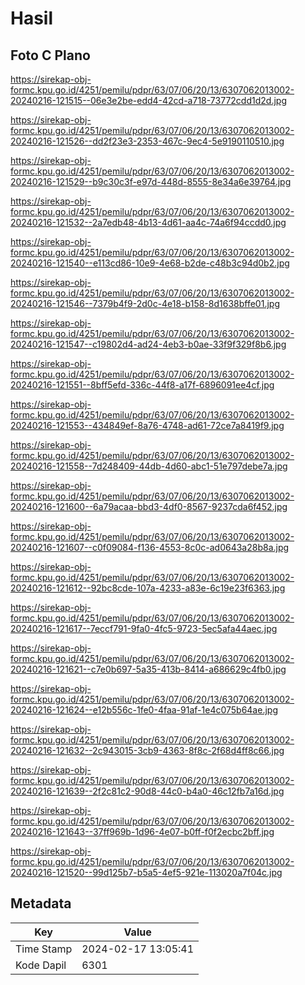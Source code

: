 # Hasil

## Foto C Plano

https://sirekap-obj-formc.kpu.go.id/4251/pemilu/pdpr/63/07/06/20/13/6307062013002-20240216-121515--06e3e2be-edd4-42cd-a718-73772cdd1d2d.jpg

https://sirekap-obj-formc.kpu.go.id/4251/pemilu/pdpr/63/07/06/20/13/6307062013002-20240216-121526--dd2f23e3-2353-467c-9ec4-5e9190110510.jpg

https://sirekap-obj-formc.kpu.go.id/4251/pemilu/pdpr/63/07/06/20/13/6307062013002-20240216-121529--b9c30c3f-e97d-448d-8555-8e34a6e39764.jpg

https://sirekap-obj-formc.kpu.go.id/4251/pemilu/pdpr/63/07/06/20/13/6307062013002-20240216-121532--2a7edb48-4b13-4d61-aa4c-74a6f94ccdd0.jpg

https://sirekap-obj-formc.kpu.go.id/4251/pemilu/pdpr/63/07/06/20/13/6307062013002-20240216-121540--e113cd86-10e9-4e68-b2de-c48b3c94d0b2.jpg

https://sirekap-obj-formc.kpu.go.id/4251/pemilu/pdpr/63/07/06/20/13/6307062013002-20240216-121546--7379b4f9-2d0c-4e18-b158-8d1638bffe01.jpg

https://sirekap-obj-formc.kpu.go.id/4251/pemilu/pdpr/63/07/06/20/13/6307062013002-20240216-121547--c19802d4-ad24-4eb3-b0ae-33f9f329f8b6.jpg

https://sirekap-obj-formc.kpu.go.id/4251/pemilu/pdpr/63/07/06/20/13/6307062013002-20240216-121551--8bff5efd-336c-44f8-a17f-6896091ee4cf.jpg

https://sirekap-obj-formc.kpu.go.id/4251/pemilu/pdpr/63/07/06/20/13/6307062013002-20240216-121553--434849ef-8a76-4748-ad61-72ce7a8419f9.jpg

https://sirekap-obj-formc.kpu.go.id/4251/pemilu/pdpr/63/07/06/20/13/6307062013002-20240216-121558--7d248409-44db-4d60-abc1-51e797debe7a.jpg

https://sirekap-obj-formc.kpu.go.id/4251/pemilu/pdpr/63/07/06/20/13/6307062013002-20240216-121600--6a79acaa-bbd3-4df0-8567-9237cda6f452.jpg

https://sirekap-obj-formc.kpu.go.id/4251/pemilu/pdpr/63/07/06/20/13/6307062013002-20240216-121607--c0f09084-f136-4553-8c0c-ad0643a28b8a.jpg

https://sirekap-obj-formc.kpu.go.id/4251/pemilu/pdpr/63/07/06/20/13/6307062013002-20240216-121612--92bc8cde-107a-4233-a83e-6c19e23f6363.jpg

https://sirekap-obj-formc.kpu.go.id/4251/pemilu/pdpr/63/07/06/20/13/6307062013002-20240216-121617--7eccf791-9fa0-4fc5-9723-5ec5afa44aec.jpg

https://sirekap-obj-formc.kpu.go.id/4251/pemilu/pdpr/63/07/06/20/13/6307062013002-20240216-121621--c7e0b697-5a35-413b-8414-a686629c4fb0.jpg

https://sirekap-obj-formc.kpu.go.id/4251/pemilu/pdpr/63/07/06/20/13/6307062013002-20240216-121624--e12b556c-1fe0-4faa-91af-1e4c075b64ae.jpg

https://sirekap-obj-formc.kpu.go.id/4251/pemilu/pdpr/63/07/06/20/13/6307062013002-20240216-121632--2c943015-3cb9-4363-8f8c-2f68d4ff8c66.jpg

https://sirekap-obj-formc.kpu.go.id/4251/pemilu/pdpr/63/07/06/20/13/6307062013002-20240216-121639--2f2c81c2-90d8-44c0-b4a0-46c12fb7a16d.jpg

https://sirekap-obj-formc.kpu.go.id/4251/pemilu/pdpr/63/07/06/20/13/6307062013002-20240216-121643--37ff969b-1d96-4e07-b0ff-f0f2ecbc2bff.jpg

https://sirekap-obj-formc.kpu.go.id/4251/pemilu/pdpr/63/07/06/20/13/6307062013002-20240216-121520--99d125b7-b5a5-4ef5-921e-113020a7f04c.jpg


## Metadata

| Key        | Value               |
| ---------- | ------------------- |
| Time Stamp | 2024-02-17 13:05:41 |
| Kode Dapil | 6301                |



